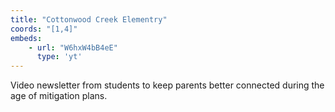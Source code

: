 ```yaml
---
title: "Cottonwood Creek Elementry"
coords: "[1,4]"
embeds: 
    - url: "W6hxW4bB4eE"
      type: 'yt'
---
```


Video newsletter from students to keep parents better connected during the age of mitigation plans.
